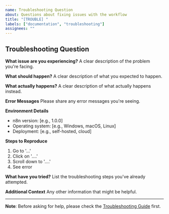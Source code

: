 ```yaml
---
name: Troubleshooting Question
about: Questions about fixing issues with the workflow
title: "[TROUBLE] "
labels: ["documentation", "troubleshooting"]
assignees: ""
---
```


## Troubleshooting Question

**What issue are you experiencing?**
A clear description of the problem you're facing.

**What should happen?**
A clear description of what you expected to happen.

**What actually happens?**
A clear description of what actually happens instead.

**Error Messages**
Please share any error messages you're seeing.

**Environment Details**
- n8n version: [e.g., 1.0.0]
- Operating system: [e.g., Windows, macOS, Linux]
- Deployment: [e.g., self-hosted, cloud]

**Steps to Reproduce**
1. Go to '...'
2. Click on '....'
3. Scroll down to '....'
4. See error

**What have you tried?**
List the troubleshooting steps you've already attempted.

**Additional Context**
Any other information that might be helpful.

---

**Note**: Before asking for help, please check the [Troubleshooting Guide](docs/troubleshooting.md) first.
